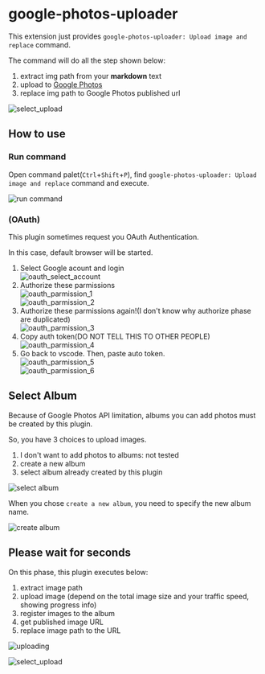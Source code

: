 # google-photos-uploader

This extension just provides `google-photos-uploader: Upload image and replace` command.

The command will do all the step shown below:

1. extract img path from your **markdown** text
2. upload to [Google Photos](https://www.google.com/photos/about/)
3. replace img path to Google Photos published url

![select_upload](images/select_upload.gif)

## How to use

### Run command

Open command palet(`Ctrl`+`Shift`+`P`), find `google-photos-uploader: Upload image and replace` command and execute.

![run command](images/first&#32;step.png)

### (OAuth)

This plugin sometimes request you OAuth Authentication.

In this case, default browser will be started.

1. Select Google acount and login  
![oauth_select_account](images/oauth_select_account.png)
2. Authorize these parmissions  
![oauth_parmission_1](images/oauth_parmission_1.png)  
![oauth_parmission_2](images/oauth_parmission_2.png)
3. Authorize these parmissions again!(I don't know why authorize phase are duplicated)  
![oauth_parmission_3](images/oauth_parmission_3.png)
4. Copy auth token(DO NOT TELL THIS TO OTHER PEOPLE)  
![oauth_parmission_4](images/oauth_parmission_4.png)
5. Go back to vscode. Then, paste auto token.  
![oauth_parmission_5](images/oauth_parmission_5.png)  
![oauth_parmission_6](images/oauth_parmission_6.png)

## Select Album

Because of Google Photos API limitation, albums you can add photos must be created by this plugin.

So, you have 3 choices to upload images.

1. I don't want to add photos to albums: not tested
2. create a new album
3. select album already created by this plugin

![select album](images/select&#32;album.png)

When you chose `create a new album`, you need to specify the new album name.

![create album](images/create&#32;album.png)

## Please wait for seconds

On this phase, this plugin executes below:

1. extract image path
2. upload image (depend on the total image size and your traffic speed, showing progress info)
3. register images to the album
4. get published image URL
5. replace image path to the URL

![uploading](images/uploading.png)

![select_upload](images/select_upload.gif)
